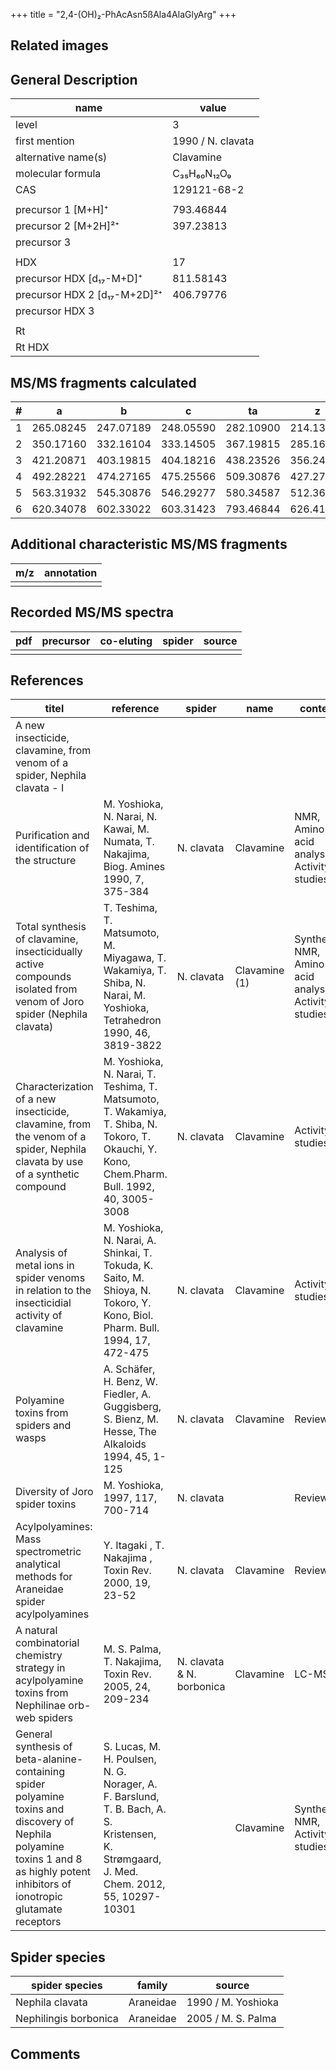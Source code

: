 +++
title = "2,4-(OH)₂-PhAcAsn5ßAla4AlaGlyArg"
+++

## Related images

## General Description

| name                         | value             |
|------------------------------|-------------------|
| level                        | 3                 |
| first mention                | 1990 / N. clavata |
| alternative name(s)          | Clavamine         |
| molecular formula            | C₃₅H₆₀N₁₂O₉       |
| CAS                          | 129121-68-2       |
|                              |                   |
| precursor 1 [M+H]⁺           | 793.46844         |
| precursor 2 [M+2H]²⁺         | 397.23813         |
| precursor 3                  |                   |
|                              |                   |
| HDX                          | 17                |
| precursor HDX   [d₁₇-M+D]⁺   | 811.58143         |
| precursor HDX 2 [d₁₇-M+2D]²⁺ | 406.79776         |
| precursor HDX 3              |                   |
|                              |                   |
| Rt                           |                   |
| Rt HDX                       |                   |

## MS/MS fragments calculated

| # | a         | b         | c         | ta        | z         | y         | tz        |
|---|-----------|-----------|-----------|-----------|-----------|-----------|-----------|
| 1 | 265.08245 | 247.07189 | 248.05590 | 282.10900 | 214.13040 | 197.10385 | 231.15695 |
| 2 | 350.17160 | 332.16104 | 333.14505 | 367.19815 | 285.16751 | 268.14096 | 302.19406 |
| 3 | 421.20871 | 403.19815 | 404.18216 | 438.23526 | 356.24101 | 339.21446 | 373.26756 |
| 4 | 492.28221 | 474.27165 | 475.25566 | 509.30876 | 427.27812 | 410.25157 | 444.30467 |
| 5 | 563.31932 | 545.30876 | 546.29277 | 580.34587 | 512.36727 | 495.34072 | 529.39382 |
| 6 | 620.34078 | 602.33022 | 603.31423 | 793.46844 | 626.41020 | 609.38365 | 643.43675 |

## Additional characteristic MS/MS fragments

| m/z       | annotation |
|-----------|------------|
|           |            |

## Recorded MS/MS spectra

| pdf | precursor | co-eluting | spider    | source                              |
|-----|-----------|------------|-----------|-------------------------------------|
|     |           |            |           |                                     |

## References

| titel                                                                                                                                                                                | reference                                                                                                                                     | spider                    | name          | content                                               | link                                                                                                |
|--------------------------------------------------------------------------------------------------------------------------------------------------------------------------------------|-----------------------------------------------------------------------------------------------------------------------------------------------|---------------------------|---------------|-------------------------------------------------------|-----------------------------------------------------------------------------------------------------|
| A new insecticide, clavamine, from venom of a spider, Nephila clavata - I                                                                                                            |                                                                                                                                               |                           |               |                                                       |                                                                                                     |
| Purification and identification of the structure                                                                                                                                     | M. Yoshioka, N. Narai, N. Kawai, M. Numata, T. Nakajima, Biog. Amines 1990, 7, 375-384                                                        | N. clavata                | Clavamine     | NMR, Amino acid analysis, Activity-studies            | [Link](https://eurekamag.com/research/006/951/006951719.php)                                        |
| Total synthesis of clavamine, insecticidually active compounds isolated from venom of Joro spider (Nephila clavata)                                                                  | T. Teshima, T. Matsumoto, M. Miyagawa, T. Wakamiya, T. Shiba, N. Narai, M. Yoshioka, Tetrahedron 1990, 46, 3819-3822                          | N. clavata                | Clavamine (1) | Synthesis, NMR, Amino acid analysis, Activity-studies | [Link](https://www.sciencedirect.com/science/article/pii/S0040402001905174)                         |
| Characterization of a new insecticide, clavamine, from the venom of a spider, Nephila clavata by use of a synthetic compound                                                         | M. Yoshioka, N. Narai, T. Teshima, T. Matsumoto, T. Wakamiya, T. Shiba, N. Tokoro, T. Okauchi, Y. Kono, Chem.Pharm. Bull. 1992, 40, 3005-3008 | N. clavata                | Clavamine     | Activity-studies                                      | [Link](https://www.jstage.jst.go.jp/article/cpb1958/40/11/40_11_3005/_article)                      |
| Analysis of metal ions in spider venoms in relation to the insecticidial activity of clavamine                                                                                       | M. Yoshioka, N. Narai, A. Shinkai, T. Tokuda, K. Saito, M. Shioya, N. Tokoro, Y. Kono, Biol. Pharm. Bull. 1994, 17, 472-475                   | N. clavata                | Clavamine     | Activity-studies                                      | [Link](https://www.jstage.jst.go.jp/article/bpb1993/17/4/17_4_472/_article)                         |
| Polyamine toxins from spiders and wasps                                                                                                                                              | A. Schäfer, H. Benz, W. Fiedler, A. Guggisberg, S. Bienz, M. Hesse, The Alkaloids 1994, 45, 1-125                                             | N. clavata                | Clavamine     | Review                                                | [Link](https://www.sciencedirect.com/science/article/pii/S009995980860276X)                         |
| Diversity of Joro spider toxins                                                                                                                                                      | M. Yoshioka,  1997, 117, 700-714                                                                                                              | N. clavata                |               | Review                                                | [Link](https://www.jstage.jst.go.jp/article/yakushi1947/117/10-11/117_10-11_700/_article/-char/ja/) |
| Acylpolyamines: Mass spectrometric analytical methods for Araneidae spider acylpolyamines                                                                                            | Y. Itagaki , T. Nakajima , Toxin Rev. 2000, 19, 23-52                                                                                         | N. clavata                | Clavamine     | Review                                                | [Link](https://www.tandfonline.com/doi/abs/10.1081/TXR-100100314)                                   |
| A natural combinatorial chemistry strategy in acylpolyamine toxins from Nephilinae orb-web spiders                                                                                   | M. S. Palma, T. Nakajima, Toxin Rev. 2005, 24, 209-234                                                                                        | N. clavata & N. borbonica | Clavamine     | LC-MS                                                 | [Link](https://www.tandfonline.com/doi/abs/10.1081/TXR-200057857)                                   |
| General synthesis of beta-alanine-containing spider polyamine toxins and discovery of Nephila polyamine toxins 1 and 8 as highly potent inhibitors of ionotropic glutamate receptors | S. Lucas, M. H. Poulsen, N. G. Norager, A. F. Barslund, T. B. Bach, A. S. Kristensen, K. Strømgaard, J. Med. Chem. 2012, 55, 10297-10301      |                           | Clavamine     | Synthesis, NMR, Activity-studies                      | [Link](https://pubs.acs.org/doi/abs/10.1021/jm301255m)                                              |

## Spider species

| spider species        | family    | source             |
|-----------------------|-----------|--------------------|
| Nephila clavata       | Araneidae | 1990 / M. Yoshioka |
| Nephilingis borbonica | Araneidae | 2005 / M. S. Palma |

## Comments